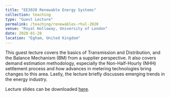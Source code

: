 ```yaml
---
title: "EE3020 Renewable Energy Systems"
collection: teaching
type: "Guest Lecture"
permalink: /teaching/renewables-rhul-2020
venue: "Royal Holloway, University of London"
date: 2020-01-28
location: "Egham, United Kingdom"
---
```


This guest lecture covers the basics of Transmission and Distribution, and the Balance Mechanism (BM) from a supplier perspective. It also covers demand estimation methodology, especially the Non-Half-Hourly (NHH) settlement process and how advances in metering technologies bring changes to this area. Lastly, the lecture briefly discusses emerging trends in the energy industry.

Lecture slides can be downloaded [here](https://github.com/timothywong731/EE3020/releases).
